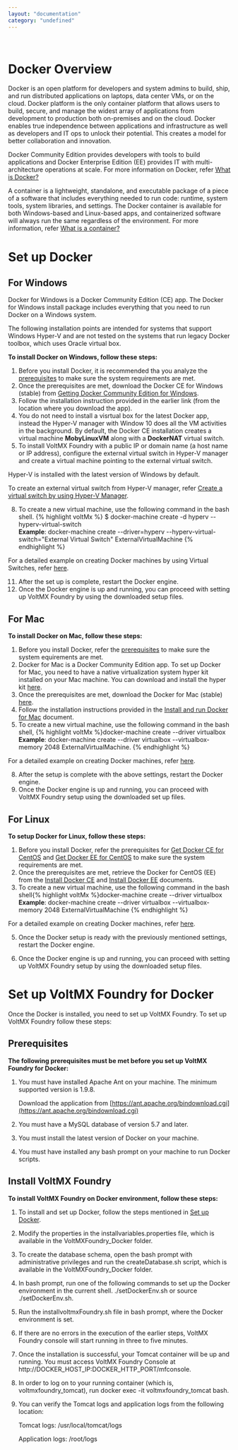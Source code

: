 ```yaml
---
layout: "documentation"
category: "undefined"
---
```

﻿ 

Docker Overview
===============

Docker is an open platform for developers and system admins to build, ship, and run distributed applications on laptops, data center VMs, or on the cloud. Docker platform is the only container platform that allows users to build, secure, and manage the widest array of applications from development to production both on-premises and on the cloud. Docker enables true independence between applications and infrastructure as well as developers and IT ops to unlock their potential. This creates a model for better collaboration and innovation.

Docker Community Edition provides developers with tools to build applications and Docker Enterprise Edition (EE) provides IT with multi-architecture operations at scale. For more information on Docker, refer [What is Docker?](https://www.docker.com/what-docker)

A container is a lightweight, standalone, and executable package of a piece of a software that includes everything needed to run code: runtime, system tools, system libraries, and settings. The Docker container is available for both Windows-based and Linux-based apps, and containerized software will always run the same regardless of the environment. For more information, refer [What is a container?](https://www.docker.com/what-container)

Set up Docker
=============

For Windows
-----------

Docker for Windows is a Docker Community Edition (CE) app. The Docker for Windows install package includes everything that you need to run Docker on a Windows system.

The following installation points are intended for systems that support Windows Hyper-V and are not tested on the systems that run legacy Docker toolbox, which uses Oracle virtual box.

**To install Docker on Windows, follow these steps:**

1.  Before you install Docker, it is recommended tha you analyze the [prerequisites](https://docs.docker.com/docker-for-windows/install#what-to-know-before-you-install) to make sure the system requirements are met.
2.  Once the prerequisites are met, download the Docker CE for Windows (stable) from [Getting Docker Community Edition for Windows](https://store.docker.com/editions/community/docker-ce-desktop-windows).
3.  Follow the installation instruction provided in the earlier link (from the location where you download the app).
4.  You do not need to install a visrtual box for the latest Docker app, instead the Hyper-V manager with Window 10 does all the VM activities in the background. By default, the Docker CE installation creates a virtual machine **MobyLinuxVM** along with a **DockerNAT** virtual switch.
5.  To install VoltMX Foundry with a public IP or domain name (a host name or IP address), configure the external virtual switch in Hyper-V manager and create a virtual machine pointing to the external virtual switch.

Hyper-V is installed with the latest version of Windows by default.

To create an external virtual switch from Hyper-V manager, refer [Create a virtual switch by using Hyper-V Manager](https://docs.microsoft.com/en-us/windows-server/virtualization/hyper-v/get-started/create-a-virtual-switch-for-hyper-v-virtual-machines).

8.  To create a new virtual machine, use the following command in the bash shell.
{% highlight voltMx %} $ docker-machine create -d hyperv --hyperv-virtual-switch <virtual-switch> <machine-name>  
**Example**: docker-machine create --driver=hyperv --hyperv-virtual-switch="External Virtual Switch"  ExternalVirtualMachine
{% endhighlight %}

For a detailed example on creating Docker machines by using Virtual Switches, refer [here](https://docs.docker.com/machine/drivers/hyper-v#example).

11.  After the set up is complete, restart the Docker engine.
12.  Once the Docker engine is up and running, you can proceed with setting up VoltMX Foundry by using the downloaded setup files.

For Mac
-------

**To install Docker on Mac, follow these steps:**

1.  Before you install Docker, refer the [prerequisites](https://docs.docker.com/docker-for-mac/install#what-to-know-before-you-install) to make sure the system equirements are met.
2.  Docker for Mac is a Docker Community Edition app. To set up Docker for Mac, you need to have a native virtualization system hyper kit installed on your Mac machine. You can download and install the hyper kit [here](https://github.com/moby/hyperkit).
3.  Once the prerequisites are met, download the Docker for Mac (stable) [here](https://download.docker.com/mac/stable/Docker.dmg).
4.  Follow the installation instructions provided in the [Install and run Docker for Mac](https://docs.docker.com/docker-for-mac/install#install-and-run-docker-for-mac) document.
5.  To create a new virtual machine, use the following command in the bash shell,
{% highlight voltMx %}docker-machine create --driver virtualbox <machine-name>  
**Example**: docker-machine create --driver virtualbox --virtualbox-memory 2048 ExternalVirtualMachine.
{% endhighlight %}

For a detailed example on creating Docker machines, refer [here](https://docs.docker.com/machine/get-started#create-a-machine).

8.  After the setup is complete with the above settings, restart the Docker engine.
9.  Once the Docker engine is up and running, you can proceed with VoltMX Foundry setup using the downloaded set up files.

For Linux
---------

**To setup Docker for Linux, follow these steps:**

1.  Before you install Docker, refer the prerequisites for [Get Docker CE for CentOS](https://docs.docker.com/engine/installation/linux/docker-ce/centos/) and [Get Docker EE for CentOS](https://docs.docker.com/engine/installation/linux/docker-ee/centos/) to make sure the system requirements are met.
2.  Once the prerequisites are met, retrieve the Docker for CentOS (EE) from the [Install Docker CE](https://docs.docker.com/engine/installation/linux/docker-ce/centos#install-docker-ce) and [Install Docker EE](https://docs.docker.com/engine/installation/linux/docker-ee/centos#install-docker-ee) documents.
3.  To create a new virtual machine, use the following command in the bash shell{% highlight voltMx %}docker-machine create --driver virtualbox <machine-name>
    **Example**: docker-machine create --driver virtualbox --virtualbox-memory 2048 ExternalVirtualMachine 
    {% endhighlight %}

For a detailed example on creating Docker machines, refer [here](tps://docs.docker.com/machine/get-started#create-a-machine).

5.  Once the Docker setup is ready with the previously mentioned settings, restart the Docker engine.
    
6.  Once the Docker engine is up and running, you can proceed with setting up VoltMX Foundry setup by using the downloaded setup files.

Set up VoltMX Foundry for Docker
=============================

Once the Docker is installed, you need to set up VoltMX Foundry. To set up VoltMX Foundry follow these steps:

Prerequisites
-------------

**The following prerequisites must be met before you set up VoltMX Foundry for Docker:**

1.  You must have installed Apache Ant on your machine. The minimum supported version is 1.9.8.
    
    Download the application from [https://ant.apache.org/bindownload.cgi](https://ant.apache.org/bindownload.cgi)
    
2.  You must have a MySQL database of version 5.7 and later.
    
3.  You must install the latest version of Docker on your machine.
    
4.  You must have installed any bash prompt on your machine to run Docker scripts.

Install VoltMX Foundry
-------------------

**To install VoltMX Foundry on Docker environment, follow these steps:**

1.  To install and set up Docker, follow the steps mentioned in [Set up Docker](#set-up-docker).
    
2.  Modify the properties in the installvariables.properties file, which is available in the VoltMXFoundry\_Docker folder.
    
3.  To create the database schema, open the bash prompt with administrative privileges and run the createDatabase.sh script, which is available in the VoltMXFoundry\_Docker folder.
    
4.  In bash prompt, run one of the following commands to set up the Docker environment in the current shell. ./setDockerEnv.sh or source ./setDockerEnv.sh.
5.  Run the installvoltmxFoundry.sh file in bash prompt, where the Docker environment is set.
    
6.  If there are no errors in the execution of the earlier steps, VoltMX Foundry console will start running in three to five minutes.
    
7.  Once the installation is successful, your Tomcat container will be up and running. You must access VoltMX Foundry Console at http://DOCKER\_HOST\_IP:DOCKER\_HTTP\_PORT/mfconsole.
    
8.  In order to log on to your running container (which is, voltmxfoundry\_tomcat), run docker exec -it voltmxfoundry\_tomcat bash.
    
9.  You can verify the Tomcat logs and application logs from the following location:
    
    Tomcat logs: /usr/local/tomcat/logs
    
    Application logs: /root/logs
